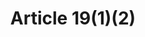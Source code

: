 ---
title: "Article 19(1)(2)"
draft: false
exceptions:
- info53a
memberstates:
- LV
score: 3
compensation:
- 
remarks: |
 


link: ""
---